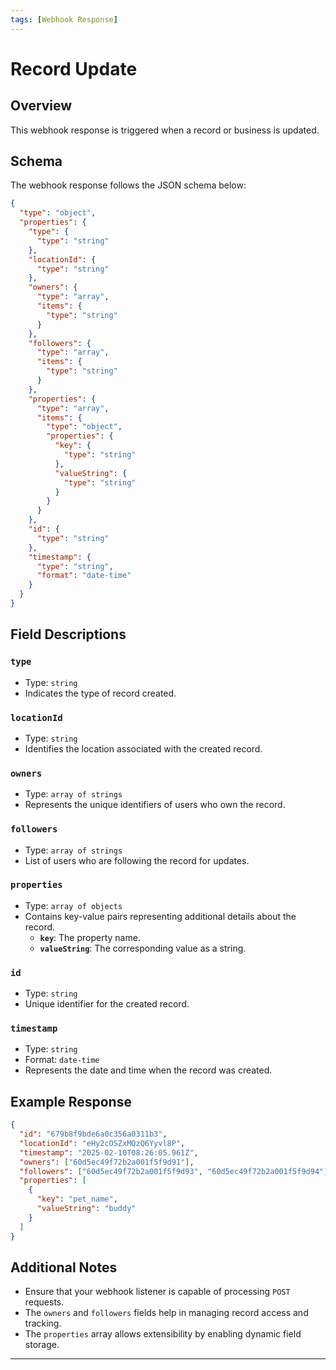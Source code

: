 ```yaml
---
tags: [Webhook Response]
---
```


# Record Update 

## Overview

This webhook response is triggered when a record or business is updated.
## Schema

The webhook response follows the JSON schema below:

```json json_schema
{
  "type": "object",
  "properties": {
    "type": {
      "type": "string"
    },
    "locationId": {
      "type": "string"
    },
    "owners": {
      "type": "array",
      "items": {
        "type": "string"
      }
    },
    "followers": {
      "type": "array",
      "items": {
        "type": "string"
      }
    },
    "properties": {
      "type": "array",
      "items": {
        "type": "object",
        "properties": {
          "key": {
            "type": "string"
          },
          "valueString": {
            "type": "string"
          }
        }
      }
    },
    "id": {
      "type": "string"
    },
    "timestamp": {
      "type": "string",
      "format": "date-time"
    }
  }
}
```

## Field Descriptions

### `type`
- Type: `string`
- Indicates the type of record created.

### `locationId`
- Type: `string`
- Identifies the location associated with the created record.

### `owners`
- Type: `array of strings`
- Represents the unique identifiers of users who own the record.

### `followers`
- Type: `array of strings`
- List of users who are following the record for updates.

### `properties`
- Type: `array of objects`
- Contains key-value pairs representing additional details about the record.
  - **`key`**: The property name.
  - **`valueString`**: The corresponding value as a string.

### `id`
- Type: `string`
- Unique identifier for the created record.

### `timestamp`
- Type: `string`
- Format: `date-time`
- Represents the date and time when the record was created.

## Example Response

```json
{
  "id": "679b8f9bde6a0c356a0311b3",
  "locationId": "eHy2cOSZxMQzQ6Yyvl8P",
  "timestamp": "2025-02-10T08:26:05.961Z",
  "owners": ["60d5ec49f72b2a001f5f9d91"],
  "followers": ["60d5ec49f72b2a001f5f9d93", "60d5ec49f72b2a001f5f9d94"],
  "properties": [
    {
      "key": "pet_name",
      "valueString": "buddy"
    }
  ]
}
```

## Additional Notes

- Ensure that your webhook listener is capable of processing `POST` requests.
- The `owners` and `followers` fields help in managing record access and tracking.
- The `properties` array allows extensibility by enabling dynamic field storage.

---
